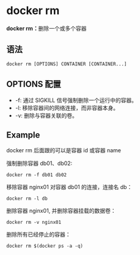 # docker rm

<b>docker rm：</b>删除一个或多个容器

## 语法

```
docker rm [OPTIONS] CONTAINER [CONTAINER...]
```

## OPTIONS 配置

- -f: 通过 SIGKILL 信号强制删除一个运行中的容器。
- -l: 移除容器间的网络连接，而非容器本身。
- -v: 删除与容器关联的卷。

## Example

docker rm 后面跟的可以是容器 id 或容器 name

强制删除容器 db01、db02:

```
docker rm -f db01 db02
```

移除容器 nginx01 对容器 db01 的连接，连接名 db：

```
docker rm -l db
```

删除容器 nginx01, 并删除容器挂载的数据卷：

```
docker rm -v nginx01
```

删除所有已经停止的容器：

```
docker rm $(docker ps -a -q)
```
